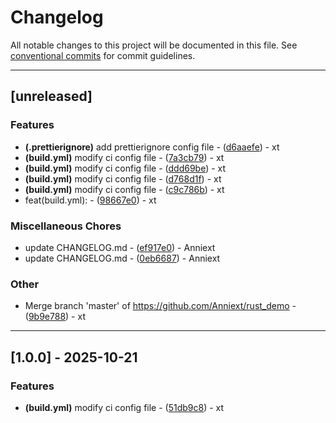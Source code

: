 # Changelog

All notable changes to this project will be documented in this file. See [conventional commits](https://www.conventionalcommits.org/) for commit guidelines.

---
## [unreleased]

### Features

- **(.prettierignore)** add prettierignore config file - ([d6aaefe](https://github.com/Anniext/demo/commit/d6aaefece27407b007828ea5598dc7556b5fa73e)) - xt
- **(build.yml)** modify ci config file - ([7a3cb79](https://github.com/Anniext/demo/commit/7a3cb79e735bfdfdfdae1c248a903a88aff07c28)) - xt
- **(build.yml)** modify ci config file - ([ddd69be](https://github.com/Anniext/demo/commit/ddd69be973e757509e1b006a358e76179bd13594)) - xt
- **(build.yml)** modify ci config file - ([d768d1f](https://github.com/Anniext/demo/commit/d768d1f2222c7e62c293abf04727e239e305de39)) - xt
- **(build.yml)** modify ci config file - ([c9c786b](https://github.com/Anniext/demo/commit/c9c786bdd9a6d9dacbb6ba735f87116a0cddab2e)) - xt
- feat(build.yml): - ([98667e0](https://github.com/Anniext/demo/commit/98667e07adcda529760605f3b07da046e063a6bc)) - xt

### Miscellaneous Chores

- update CHANGELOG.md - ([ef917e0](https://github.com/Anniext/demo/commit/ef917e07b058a42d37a926592dadea69b4903bd5)) - Anniext
- update CHANGELOG.md - ([0eb6687](https://github.com/Anniext/demo/commit/0eb6687fe5f13e541933cb3c3019cb3bf26fd289)) - Anniext

### Other

- Merge branch 'master' of https://github.com/Anniext/rust_demo - ([9b9e788](https://github.com/Anniext/demo/commit/9b9e78828f6163d8ac360f924b401495153df45c)) - xt

---
## [1.0.0] - 2025-10-21

### Features

- **(build.yml)** modify ci config file - ([51db9c8](https://github.com/Anniext/demo/commit/51db9c8476d80bcde23d8d780875141a9bc1587f)) - xt


